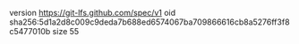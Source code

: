 version https://git-lfs.github.com/spec/v1
oid sha256:5d1a2d8c009c9deda7b688ed6574067ba709866616cb8a5276ff3f8c5477010b
size 55
